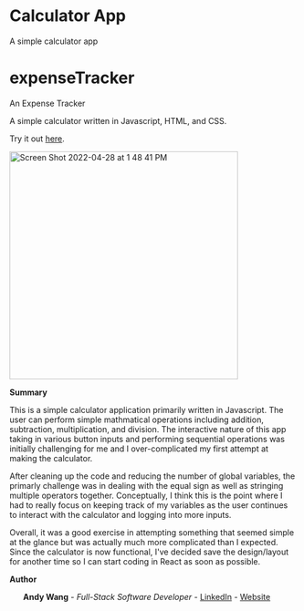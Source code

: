 # Calculator App
A simple calculator app
# expenseTracker
An Expense Tracker

A simple calculator written in Javascript, HTML, and CSS.

Try it out <a href=https://andywangpt.github.io/expenseTracker>here</a>.

<img width="400" alt="Screen Shot 2022-04-28 at 1 48 41 PM" src="https://user-images.githubusercontent.com/95507674/165843099-6038dae2-1325-44c1-aa7e-60d417bda734.png">


<b>Summary</b>

This is a simple calculator application primarily written in Javascript.  The user can perform simple mathmatical operations including addition, subtraction, multiplication, and division.  The interactive nature of this app taking in various button inputs and performing sequential operations was initially challenging for me and I over-complicated my first attempt at making the calculator.  

After cleaning up the code and reducing the number of global variables, the primarly challenge was in dealing with the equal sign as well as stringing multiple operators together.  Conceptually, I think this is the point where I had to really focus on keeping track of my variables as the user continues to interact with the calculator and logging into more inputs.

Overall, it was a good exercise in attempting something that seemed simple at the glance but was actually much more complicated than I expected.  Since the calculator is now functional, I've decided save the design/layout for another time so I can start coding in React as soon as possible.

<b>Author</b>
<ul><b>Andy Wang</b> - <i>Full-Stack Software Developer - </i><a href=https://www.linkedin.com/in/andy-wang-wreckcreation>LinkedIn</a> - <a href=https://www.wreckcreation.net> Website </a>
